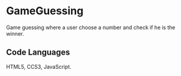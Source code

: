 # GameGuessing

Game guessing where a user choose a number and check if he is the winner.

## Code Languages

HTML5, CCS3, JavaScript.
